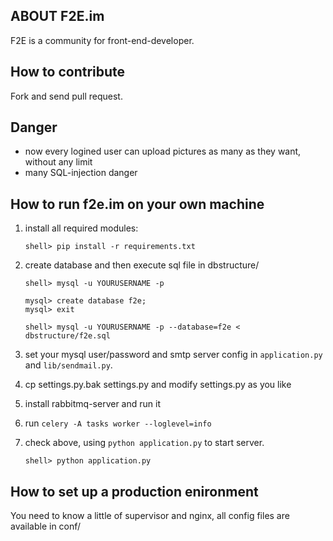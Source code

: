 ## ABOUT F2E.im

F2E is a community for front-end-developer.

## How to contribute

Fork and send pull request.

## Danger

* now every logined user can upload pictures as many as they want, without any limit
* many SQL-injection danger

## How to run f2e.im on your own machine

1. install all required modules:

    ```
    shell> pip install -r requirements.txt
    ```

2. create database and then execute sql file in dbstructure/

    ```
    shell> mysql -u YOURUSERNAME -p

    mysql> create database f2e;
    mysql> exit

    shell> mysql -u YOURUSERNAME -p --database=f2e < dbstructure/f2e.sql
    ```

3. set your mysql user/password and smtp server config in `application.py` and `lib/sendmail.py`.

4. cp settings.py.bak settings.py and modify settings.py as you like

5. install rabbitmq-server and run it

6. run ```celery -A tasks worker --loglevel=info```

7. check above, using ``python application.py`` to start server.

    ```
    shell> python application.py
    ```

## How to set up a production enironment

You need to know a little of supervisor and nginx, all config files are available in conf/
